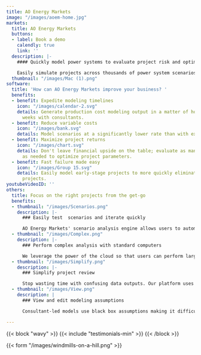 ```yaml
---
title: AO Energy Markets
image: "/images/aoem-home.jpg"
markets:
  title: AO Energy Markets
  buttons:
  - label: Book a demo
    calendly: true
    link: ''
  description: |-
    #### Quickly model power systems to evaluate project risk and optimize financial viability

    Easily simulate projects across thousands of power system scenarios to evaluate and optimize basis risk, market pricing, congestion, and overall financial upside of renewable and storage projects using the latest research in production cost, unit commitment, capacity expansion, and uncertainty modeling.
  thumbnail: "/images/Mac (1).png"
software:
  title: 'How can AO Energy Markets improve your business? '
  benefits:
  - benefit: Expedite modeling timelines
    icon: "/images/calendar-2.svg"
    details: Generate production cost modeling output in a matter of hours vs. 2-4
      weeks with consultants.
  - benefit: Reduce variable costs
    icon: "/images/bank.svg"
    details: Model scenarios at a significantly lower rate than with external consultants.
  - benefit: Maximize project returns
    icon: "/images/chart.svg"
    details: Don't leave financial upside on the table; evaluate as many scenarios
      as needed to optimize project parameters.
  - benefit: Fast failure made easy
    icon: "/images/Group 15.svg"
    details: Easily model early-stage projects to more quickly eliminate unviable
      projects.
youtubeVideoID: ''
others:
  title: Focus on the right projects from the get-go
  benefits:
  - thumbnail: "/images/Scenarios.png"
    description: |-
      ### Easily test  scenarios and iterate quickly

      AO Energy Markets' scenario analysis engine allows users to automatically queue thousands of modeling scenarios with just a few clicks. After initial runs, it's easy to adjust parameters and identify the best project configuration. Consultant-provided runs only include a handful of scenario views and revised runs often come with additional multi-week timelines.
  - thumbnail: "/images/Complex.png"
    description: |-
      ### Perform complex analysis with standard computers

      We leverage the power of the cloud so that users can perform large-scale modeling runs with just a laptop.
  - thumbnail: "/images/Simplify.png"
    description: |-
      ### Simplify project review

      Stop wasting time with confusing data outputs. Our platform uses a clean interface and data visualization so that it's easy to determine how to capture financial upside and meet your project goals.
  - thumbnail: "/images/View.png"
    description: |
      ### View and edit modeling assumptions

      Consultant-led models use black box assumptions making it difficult for developers to understand what is being analyzed and adjust parameters as needed. We use an open modeling approach so you can clearly view and augment the assumptions to better align with your team's approach.

---
```

{{< block "wavy" >}}
{{< include "testimonials-min" >}}
{{< /block >}}

{{< form "/images/windmills-on-a-hill.png" >}}